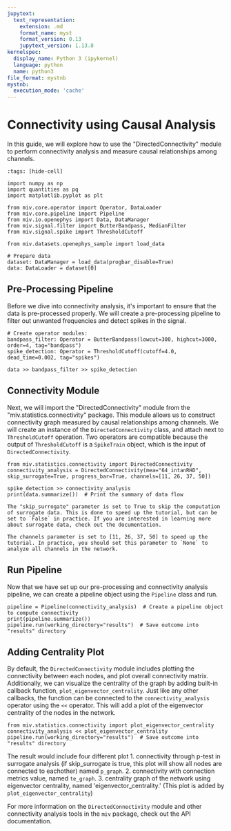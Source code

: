 ```yaml
---
jupytext:
  text_representation:
    extension: .md
    format_name: myst
    format_version: 0.13
    jupytext_version: 1.13.8
kernelspec:
  display_name: Python 3 (ipykernel)
  language: python
  name: python3
file_format: mystnb
mystnb:
  execution_mode: 'cache'
---
```


# Connectivity using Causal Analysis

In this guide, we will explore how to use the "DirectedConnectivity" module to perform connectivity analysis and measure causal relationships among channels.

```{code-cell} ipython3
:tags: [hide-cell]

import numpy as np
import quantities as pq
import matplotlib.pyplot as plt

from miv.core.operator import Operator, DataLoader
from miv.core.pipeline import Pipeline
from miv.io.openephys import Data, DataManager
from miv.signal.filter import ButterBandpass, MedianFilter
from miv.signal.spike import ThresholdCutoff

from miv.datasets.openephys_sample import load_data

# Prepare data
dataset: DataManager = load_data(progbar_disable=True)
data: DataLoader = dataset[0]
```

## Pre-Processing Pipeline

Before we dive into connectivity analysis, it's important to ensure that the data is pre-processed properly. We will create a pre-processing pipeline to filter out unwanted frequencies and detect spikes in the signal.

```{code-cell} ipython3
# Create operator modules:
bandpass_filter: Operator = ButterBandpass(lowcut=300, highcut=3000, order=4, tag="bandpass")
spike_detection: Operator = ThresholdCutoff(cutoff=4.0, dead_time=0.002, tag="spikes")

data >> bandpass_filter >> spike_detection
```

## Connectivity Module

Next, we will import the "DirectedConnectivity" module from the "miv.statistics.connectivity" package. This module allows us to construct connectivity graph measured by causal relationships among channels. We will create an instance of the `DirectedConnectivity` class, and attach next to `ThresholdCutoff` operation. Two operators are compatible because the output of `ThresholdCutoff` is a `SpikeTrain` object, which is the input of `DirectedConnectivity`.

```{code-cell} ipython3
from miv.statistics.connectivity import DirectedConnectivity
connectivity_analysis = DirectedConnectivity(mea="64_intanRHD", skip_surrogate=True, progress_bar=True, channels=[11, 26, 37, 50])

spike_detection >> connectivity_analysis
print(data.summarize())  # Print the summary of data flow
```

```{note}
The "skip_surrogate" parameter is set to True to skip the computation of surrogate data. This is done to speed up the tutorial, but can be set to `False` in practice. If you are interested in learning more about surrogate data, check out the documentation.
```

```{note}
The channels parameter is set to [11, 26, 37, 50] to speed up the tutorial. In practice, you should set this parameter to `None` to analyze all channels in the network.
```

## Run Pipeline

Now that we have set up our pre-processing and connectivity analysis pipeline, we can create a pipeline object using the `Pipeline` class and run.

```{code-cell} ipython3
pipeline = Pipeline(connectivity_analysis)  # Create a pipeline object to compute connectivity
print(pipeline.summarize())
pipeline.run(working_directory="results")  # Save outcome into "results" directory
```

## Adding Centrality Plot

By default, the `DirectedConnectivity` module includes plotting the connectivity between each nodes, and plot overall connectivity matrix.
Additionally, we can visualize the centrality of the graph by adding built-in callback function, `plot_eigenvector_centrality`. Just like any other callbacks, the function can be connected to the `connectivity_analysis` operator using the `<<` operator. This will add a plot of the eigenvector centrality of the nodes in the network.

```{code-cell} ipython3
from miv.statistics.connectivity import plot_eigenvector_centrality
connectivity_analysis << plot_eigenvector_centrality
pipeline.run(working_directory="results")  # Save outcome into "results" directory
```

The result would include four different plot
    1. connectivity through p-test in surrogate analysis (if skip_surrogate is true, this plot will show all nodes are connected to eachother) named `p_graph`.
    2. connectivity with connection metrics value, named `te_graph`.
    3. centrality graph of the network using eigenvector centrality, named 'eigenvector_centrality.' (This plot is added by `plot_eigenvector_centrality`)

For more information on the `DirectedConnectivity` module and other connectivity analysis tools in the `miv` package, check out the API documentation.
